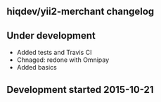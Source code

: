 hiqdev/yii2-merchant changelog
------------------------------

## Under development

- Added tests and Travis CI
- Chnaged: redone with Omnipay
- Added basics

## Development started 2015-10-21

